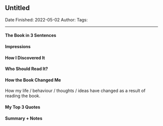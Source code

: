 
## Untitled

Date Finished: 2022-05-02
Author:
Tags:

---

#### The Book in 3 Sentences

#### Impressions

#### How I Discovered It

#### Who Should Read It?

#### How the Book Changed Me

How my life / behaviour / thoughts / ideas have changed as a result of reading the book.

#### My Top 3 Quotes

#### Summary + Notes
